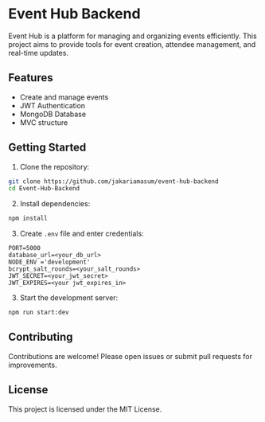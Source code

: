 # Event Hub Backend

Event Hub is a platform for managing and organizing events efficiently. This project aims to provide tools for event creation, attendee management, and real-time updates.

## Features

- Create and manage events
- JWT Authentication
- MongoDB Database
- MVC structure

## Getting Started

1. Clone the repository:

```bash
git clone https://github.com/jakariamasum/event-hub-backend
cd Event-Hub-Backend
```

2. Install dependencies:

```bash
npm install
```

3. Create `.env` file and enter credentials:

```
PORT=5000
database_url=<your_db_url>
NODE_ENV ='development'
bcrypt_salt_rounds=<your_salt_rounds>
JWT_SECRET=<your_jwt_secret>
JWT_EXPIRES=<your jwt_expires_in>
```

3. Start the development server:

```bash
npm run start:dev
```

## Contributing

Contributions are welcome! Please open issues or submit pull requests for improvements.

## License

This project is licensed under the MIT License.
